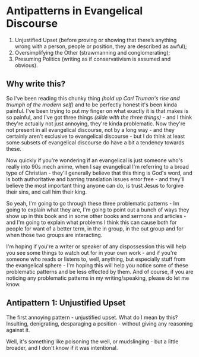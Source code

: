 # Antipatterns in Evangelical Discourse 

1. Unjustified Upset (before proving or showing that there’s anything wrong with a person, people or position, they are described as awful);
2. Oversimplifying the Other (strawmanning and conglomerating);
3. Presuming Politics (writing as if conservativism is assumed and obvious).


## Why write this?

So I've been reading this chunky thing _(hold up Carl Truman's rise and triumph of the modern self)_ and to be perfectly honest it's been kinda painful. I've been trying to put my finger on what exactly it is that makes is so painful, and I've got three things _(slide with the three things)_ - and I think they're actually not just annoying, they're kinda problematic. Now they're not present in all evangelical discourse, not by a long way - and they certainly aren't exclusive to evangelical discourse - but I do think at least some subsets of evangelical discourse do have a bit a tendency towards these. 

Now quickly if you're wondering if an evangelical is just someone who's really into 90s mech anime, when I say evangelical I'm referring to a broad type of Christian - they'll generally believe that this thing is God's word, and is both authoritative and barring translation issues error free - and they'll believe the most important thing anyone can do, is trust Jesus to forgive their sins, and call him their king.

So yeah, I'm going to go through these three problematic patterns - Im going to explain what they are, I'm going to point out a bunch of ways they show up in this book and in some other books and sermons and articles - and I'm going to explain what problems I think this can cause both for people for want of a better term, in the in group, in the out group and for when those two groups are interacting. 

I'm hoping if you're a writer or speaker of any dispossession this will help you see some things to watch out for in your own work - and if you're someone who reads or listens to, well, anything, but especially stuff from the evangelical sphere - I'm hoping this will help you notice some of these problematic patterns and be less effected by them. And of course, if you are noticing any problematic patterns in my writing/speaking, please do let me know.

## Antipattern 1: Unjustified Upset

The first annoying pattern - unjustified upset. What do I mean by this? Insulting, denigrating, desparaging a position - without giving any reasoning against it.

Well, it's something like poisoning the well, or mudslinging - but a little broader, and I don't know if it was intentional. 